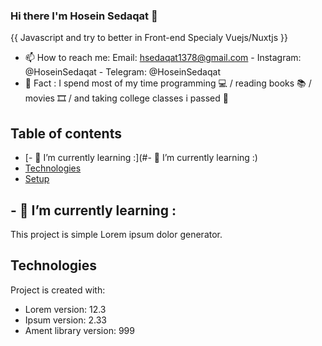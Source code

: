 ### Hi there I'm Hosein Sedaqat 👋




 {{ Javascript and try to better in Front-end Specialy Vuejs/Nuxtjs }}
- 📫 How to reach me: Email: hsedaqat1378@gmail.com - Instagram: @HoseinSedaqat - Telegram: @HoseinSedaqat
- 🐠 Fact : I spend most of my time programming 💻 / reading books 📚 / movies 🎞 / and taking college classes i passed 🤦‍ 


## Table of contents
* [- 🌱 I’m currently learning :](#- 🌱 I’m currently learning :)
* [Technologies](#technologies)
* [Setup](#setup)

## - 🌱 I’m currently learning :
This project is simple Lorem ipsum dolor generator.
	
## Technologies
Project is created with:
* Lorem version: 12.3
* Ipsum version: 2.33
* Ament library version: 999
